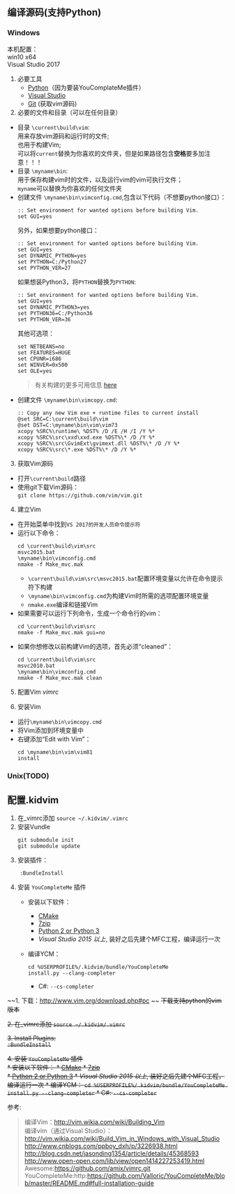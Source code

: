 编译源码(支持Python)
-----
### Windows   
本机配置：   
win10 x64   
Visual Studio 2017

1. 必要工具
    * [Python](https://www.python.org/downloads/)（因为要装YouComplateMe插件）
    * [Visual Studio](https://visualstudio.microsoft.com/zh-hans/vs/)
    * [Git](https://git-scm.com/) (获取vim源码)
2. 必要的文件和目录（可以在任何目录）
* 目录 `\current\build\vim`:   
    用来存放vim源码和运行时的文件;   
    也用于构建Vim;   
    可以将`current`替换为你喜欢的文件夹，但是如果路径包含**空格**要多加注意！！！   
* 目录 `\myname\bin`:   
    用于保存构建vim时的文件，以及运行vim的vim可执行文件；   
    `myname`可以替换为你喜欢的任何文件夹      
* 创建文件 `\myname\bin\vimconfig.cmd`,包含以下代码（不想要python接口）：   
    ```
    :: Set environment for wanted options before building Vim.
    set GUI=yes
    ```
    另外，如果想要python接口：
    ```
    :: Set environment for wanted options before building Vim.
    set GUI=yes
    set DYNAMIC_PYTHON=yes
    set PYTHON=C:/Python27
    set PYTHON_VER=27
    ```
    如果想装Python3，将`PYTHON`替换为`PYTHON`:
    ```
    :: Set environment for wanted options before building Vim.
    set GUI=yes
    set DYNAMIC_PYTHON3=yes
    set PYTHON36=C:/Python36
    set PYTHON_VER=36
    ```
    其他可选项：
    ```
    set NETBEANS=no
    set FEATURES=HUGE
    set CPUNR=i686
    set WINVER=0x500
    set OLE=yes
    ```
    > 有关构建的更多可用信息 [here](http://vimdoc.sourceforge.net/howto/win32-compile/Vim-Compile-Win32-HOWTO/compiling.html)
* 创建文件 `\myname\bin\vimcopy.cmd`:
    ```
    :: Copy any new Vim exe + runtime files to current install
    @set SRC=C:\current\build\vim
    @set DST=C:\myname\bin\vim\vim73
    xcopy %SRC%\runtime\ %DST% /D /E /H /I /Y %*
    xcopy %SRC%\src\xxd\xxd.exe %DST%\* /D /Y %*
    xcopy %SRC%\src\GvimExt\gvimext.dll %DST%\* /D /Y %*
    xcopy %SRC%\src\*.exe %DST%\* /D /Y %*
    ```

3. 获取Vim源码
* 打开`\current\build`路径   
* 使用git下载Vim源码：   
    `git clone https://github.com/vim/vim.git`

4. 建立Vim
* 在开始菜单中找到`VS 2017的开发人员命令提示符 `
* 运行以下命令：
    ```
    cd \current\build\vim\src
    msvc2015.bat
    \myname\bin\vimconfig.cmd
    nmake -f Make_mvc.mak
    ```
    * `\current\build\vim\src\msvc2015.bat`配置环境变量以允许在命令提示符下构建
    * `\myname\bin\vimconfig.cmd`为构建Vim时所需的选项配置环境变量
    * `nmake.exe`编译和链接Vim
* 如果需要可以运行下列命令，生成一个命令行的vim：
    ```
    cd \current\build\vim\src
    nmake -f Make_mvc.mak gui=no
    ```
* 如果你想修改以前构建Vim的选项，首先必须“cleaned”：
    ```
    cd \current\build\vim\src
    msvc2010.bat
    \myname\bin\vimconfig.cmd
    nmake -f Make_mvc.mak clean
    ```
5. 配置Vim
 _vimrc_


6. 安装Vim
* 运行`\myname\bin\vimcopy.cmd`
* 将Vim添加到环境变量中
* 右键添加“Edit with Vim”：
    ```
    cd \myname\bin\vim\vim81
    install
    ```


### Unix(TODO)



配置.kidvim
-----
1. 在_vimrc添加 `source ~/.kidvim/.vimrc`  
2. 安装Vundle   
    ```
    git submodule init
    git submodule update
    ```
3. 安装插件：   
```
    :BundleInstall
```
4. 安装 `YouCompleteMe` 插件   
	* 安装以下软件：
		* [CMake](https://cmake.org/download/) 
		* [7zip](http://www.7-zip.org/download.html)   
		* [Python 2 or Python 3](https://www.python.org/downloads/windows/)
		* *Visual Studio 2015 以上*, 装好之后先建个MFC工程，编译运行一次
	* 编译YCM：
		```
		cd %USERPROFILE%/.kidvim/bundle/YouCompleteMe
		install.py --clang-completer
		```

		* C#: `--cs-completer`


~~1. 下载：http://www.vim.org/download.php#pc ~~
	~~下载支持python的vim版本~~

~~2. 在_vimrc添加 `source ~/.kidvim/.vimrc`~~  

~~3. Install Plugins:~~   
~~`:BundleInstall`~~   

~~4. 安装 `YouCompleteMe` 插件   
	* 安装以下软件：
		* [CMake](https://cmake.org/download/) 
		* [7zip](http://www.7-zip.org/download.html)   
		* [Python 2 or Python 3](https://www.python.org/downloads/windows/)
		* *Visual Studio 2015 以上*, 装好之后先建个MFC工程，编译运行一次
	* 编译YCM：
		```
		cd %USERPROFILE%/.kidvim/bundle/YouCompleteMe
		install.py --clang-completer
		```
        * C#: `--cs-completer`~~

   
   
   



参考:
> 编译Vim：http://vim.wikia.com/wiki/Building_Vim   
> 编译vim（通过Visual Studio）：http://vim.wikia.com/wiki/Build_Vim_in_Windows_with_Visual_Studio   
> http://www.cnblogs.com/ppboy_dxh/p/3226938.html   
> http://blog.csdn.net/jasonding1354/article/details/45368593   
> http://www.open-open.com/lib/view/open1414227253419.html   
> Awesome:https://github.com/amix/vimrc.git   
> YouCompleteMe:http:https://github.com/Valloric/YouCompleteMe/blob/master/README.md#full-installation-guide   


